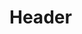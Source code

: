 <!-- TITLE: Reactive Armor -->
<!-- SUBTITLE: Covers your body in reactive armor, increasing your AC for a certain number of incoming hits.  When this effect fades, you are healed for a small amount. -->

# Header